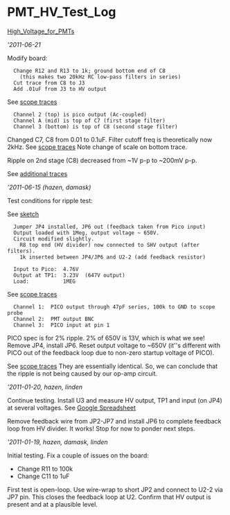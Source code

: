 # PMT_HV_Test_Log
[High_Voltage_for_PMTs](High_Voltage_for_PMTs.md)

*'2011-06-21*

Modify board:

```
  Change R12 and R13 to 1k; ground bottom end of C8
    (this makes two 20kHz RC low-pass filters in series)
  Cut trace from C8 to J3
  Add .01uF from J3 to HV output

```
See [scope traces](http://ohm.bu.edu/~hazen/LBNE/HV_Supply/ripple_2011-06-21_a.png)

```
  Channel 2 (top) is pico output (Ac-coupled)
  Channel A (mid) is top of C7 (first stage filter)
  Channel 3 (bottom) is top of C8 (second stage filter)

```
Changed C7, C8 from 0.01 to 0.1uF.  Filter cutoff freq is theoretically now 2kHz.
See [scope traces](http://ohm.bu.edu/~hazen/LBNE/HV_Supply/ripple_2011-06-21_b.png)
Note change of scale on bottom trace.

Ripple on 2nd stage (C8) decreased from ~1V p-p to ~200mV p-p.

See [additional traces](http://ohm.bu.edu/~hazen/LBNE/HV_Supply/ripple_2011-06-21_c.png)


*'2011-06-15 (hazen, damask)*

Test conditions for ripple test:

See [sketch](http://ohm.bu.edu/~hazen/LBNE/HV_Supply/test_setup.jpg)

```
  Jumper JP4 installed, JP6 out (feedback taken from Pico input)
  Output loaded with 1Meg, output voltage ~ 650V.
  Circuit modified slightly.
    R8 top end (HV divider) now connected to SHV output (after filters).
    1k inserted between JP4/JP6 and U2-2 (add feedback resistor)

```
```
  Input to Pico:  4.76V
  Output at TP1:  3.23V  (647V output)
  Load:           1MEG

```
See [scope traces](http://ohm.bu.edu/~hazen/LBNE/HV_Supply/ripple_2011-06-15.png)

```
  Channel 1:  PICO output through 47pF series, 100k to GND to scope probe
  Channel 2:  PMT output BNC
  Channel 3:  PICO input at pin 1

```
PICO spec is for 2% ripple.  2% of 650V is 13V, which is what we see!
Remove JP4, install JP6.  Reset output voltage to ~650V (it''s different with
PICO out of the feedback loop due to non-zero startup voltage of PICO).

See [scope traces](http://ohm.bu.edu/~hazen/LBNE/HV_Supply/ripple_2011-06-15_b.png)
They are essentially identical.  So, we can conclude that the ripple is not
being caused by our op-amp circuit.

*'2011-01-20, hazen, linden*

Continue testing.  Install U3 and measure HV output, TP1 and input (on JP4) at several voltages.
See [Google Spreadsheet](https://spreadsheets.google.com/ccc?key=0AlkcEtLoMLBZdE5udkxCUFJ6UnQ4ekdraG1mLUYwelE&hl=en&authkey=CJ6kq7AD)

Remove feedback wire from JP2-JP7 and install JP6 to complete feedback loop from HV divider.  It works!
Stop for now to ponder next steps.

*'2011-01-19, hazen, damask, linden*

Initial testing.  Fix a couple of issues on the board:

 * Change R11 to 100k
 * Change C11 to 1uF

First test is open-loop.  Use wire-wrap to short JP2 and connect to U2-2 via JP7 pin.  This closes the feedback loop at U2.
Confirm that HV output is present and at a plausible level.

